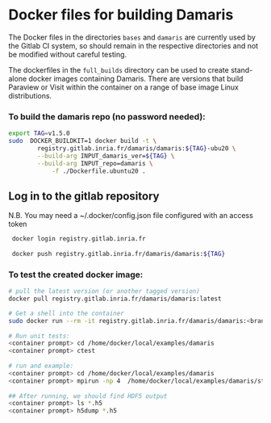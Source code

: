 # Docker files for building Damaris

The Docker files in the directories ```bases``` and ```damaris``` are currently used by the Gitlab CI system,
so should remain in the respective directories and not be modified without careful testing.
  
The dockerfiles in the ```full_builds``` directory can be used to create stand-alone docker images containing Damaris.
There are versions that build Paraview or Visit within the container on a range of base image Linux distributions.

### To build the damaris repo (no password needed):
```bash
export TAG=v1.5.0
sudo  DOCKER_BUILDKIT=1 docker build -t \
        registry.gitlab.inria.fr/damaris/damaris:${TAG}-ubu20 \
        --build-arg INPUT_damaris_ver=${TAG} \
        --build-arg INPUT_repo=damaris \
            -f ./Dockerfile.ubuntu20 .
```


## Log in to the gitlab repository 
 N.B. You may need a ~/.docker/config.json file configured with an access token
```bash
 docker login registry.gitlab.inria.fr
 
 docker push registry.gitlab.inria.fr/damaris/damaris:${TAG}
```

### To test the created docker image:
```bash
# pull the latest version (or another tagged version)
docker pull registry.gitlab.inria.fr/damaris/damaris:latest

# Get a shell into the container
sudo docker run --rm -it registry.gitlab.inria.fr/damaris/damaris:<branch> /bin/bash
 
# Run unit tests:
<container prompt> cd /home/docker/local/examples/damaris
<container prompt> ctest
 
# run and example:
<container prompt> cd /home/docker/local/examples/damaris
<container prompt> mpirun -np 4  /home/docker/local/examples/damaris/storage/3dmesh /home/docker/local/examples/damaris/storage/3dmesh.xml [-v] [-r]
 
## After running, we should find HDF5 output
<container prompt> ls *.h5
<container prompt> h5dump *.h5
```
